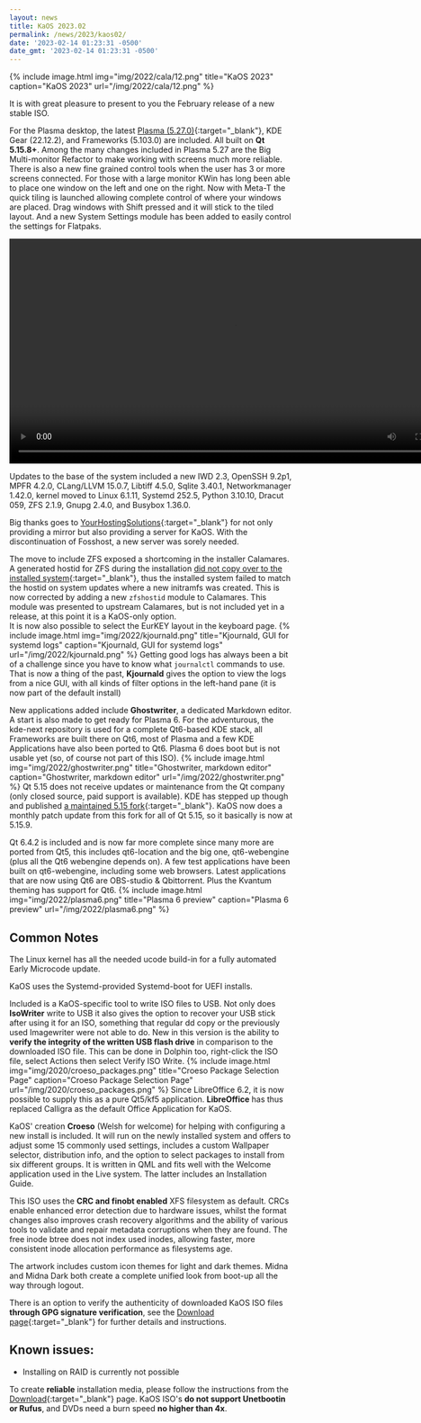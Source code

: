 ```yaml
---
layout: news
title: KaOS 2023.02
permalink: /news/2023/kaos02/
date: '2023-02-14 01:23:31 -0500'
date_gmt: '2023-02-14 01:23:31 -0500'
---
```


{% include image.html
            img="img/2022/cala/12.png"
            title="KaOS 2023"
            caption="KaOS 2023"
            url="/img/2022/cala/12.png" %}
            

It is with great pleasure to present to you the February release of a new stable ISO.

For the Plasma desktop, the latest [Plasma (5.27.0)](https://kde.org/announcements/plasma/5/5.27.0/){:target="_blank"}, KDE Gear (22.12.2), and Frameworks (5.103.0) are included. All built on <b>Qt 5.15.8+</b>. Among the many changes included in Plasma 5.27 are the Big Multi-monitor Refactor to make working with screens much more reliable. There is also a new fine grained control tools when the user has 3 or more screens connected. For those with a large monitor KWin has long been able to place one window on the left and one on the right. Now with Meta-T the quick tiling is launched allowing complete control of where your windows are placed. Drag windows with Shift pressed and it will stick to the tiled layout. And a new System Settings module has been added to easily control the settings for Flatpaks.

<video width="800" controls autoplay>
    <source src="https://cdn.kde.org/promo/Announcements/Plasma/5.27/tiling.webm" type="video/webm">
    Your browser does not support the video tag.
</video>

Updates to the base of the system included a new IWD 2.3, OpenSSH 9.2p1, MPFR 4.2.0, CLang/LLVM 15.0.7, Libtiff 4.5.0, Sqlite 3.40.1, Networkmanager 1.42.0, kernel moved to Linux 6.1.11, Systemd 252.5, Python 3.10.10, Dracut 059, ZFS 2.1.9, Gnupg 2.4.0, and Busybox 1.36.0.

Big thanks goes to [YourHostingSolutions](https://yourhostingsolutions.com/){:target="_blank"} for not only providing a mirror but also providing a server for KaOS. With the discontinuation of Fosshost, a new server was sorely needed.

The move to include ZFS exposed a shortcoming in the installer Calamares.  A generated hostid for ZFS during the installation [did not copy over to the installed system](https://forum.kaosx.us/d/2990-zfs-boot-issue-after-kernel-image-regeneration){:target="_blank"}, thus the installed system failed to match the hostid on system updates where a new initramfs was created. This is now corrected by adding a new `zfshostid` module to Calamares. This module was presented to upstream Calamares, but is not included yet in a release, at this point it is a KaOS-only option.  
It is now also possible to select the EurKEY layout in the keyboard page.
{% include image.html
            img="img/2022/kjournald.png"
            title="Kjournald, GUI for systemd logs"
            caption="Kjournald, GUI for systemd logs"
            url="/img/2022/kjournald.png" %}
Getting good logs has always been a bit of a challenge since you have to know what `journalctl` commands to use. That is now a thing of the past, **Kjournald** gives the option to view the logs from a nice GUI, with all kinds of filter options in the left-hand pane (it is now part of the default install)

New applications added include **Ghostwriter**, a dedicated Markdown editor. A start is also made to get ready for Plasma 6. For the adventurous, the kde-next repository is used for a complete Qt6-based KDE stack, all Frameworks are built there on Qt6, most of Plasma and a few KDE Applications have also been ported to Qt6.  Plasma 6 does boot but is not usable yet (so, of course not part of this ISO).
{% include image.html
            img="img/2022/ghostwriter.png"
            title="Ghostwriter, markdown editor"
            caption="Ghostwriter, markdown editor"
            url="/img/2022/ghostwriter.png" %}
Qt 5.15 does not receive updates or maintenance from the Qt company (only closed source, paid support is available). KDE has stepped up though and published [a maintained 5.15 fork](https://dot.kde.org/2021/04/06/announcing-kdes-qt-5-patch-collection){:target="_blank"}. KaOS now does a monthly patch update from this fork for all of Qt 5.15, so it basically is now at 5.15.9.

Qt 6.4.2 is included and is now far more complete since many more are ported from Qt5, this includes qt6-location and the big one, qt6-webengine (plus all the Qt6 webengine depends on). A few test applications have been built on qt6-webengine, including some web browsers. Latest applications that are now using Qt6 are OBS-studio & Qbittorrent. Plus the Kvantum theming has support for Qt6.
{% include image.html
            img="img/2022/plasma6.png"
            title="Plasma 6 preview"
            caption="Plasma 6 preview"
            url="/img/2022/plasma6.png" %}
## Common Notes
The Linux kernel has all the needed ucode build-in for a fully automated Early Microcode update. 

KaOS uses the Systemd-provided Systemd-boot for UEFI installs.

Included is a KaOS-specific tool to write ISO files to USB. Not only does **IsoWriter** write to USB it also gives the option to recover your USB stick after using it for an ISO, something that regular dd copy or the previously used Imagewriter were not able to do.  New in this version is the ability to **verify the integrity of the written USB flash drive** in comparison to the downloaded ISO file.  This can be done in Dolphin too, right-click the ISO file, select Actions then select Verify ISO Write.
{% include image.html
            img="img/2020/croeso_packages.png"
            title="Croeso Package Selection Page"
            caption="Croeso Package Selection Page"
            url="/img/2020/croeso_packages.png" %}
Since LibreOffice 6.2, it is now possible to supply this as a pure Qt5/kf5 application. **LibreOffice** has thus replaced Calligra as the default Office Application for KaOS.

KaOS' creation **Croeso** (Welsh for welcome) for helping with configuring a new install is included. It will run on the newly installed system and offers to adjust some 15 commonly used settings, includes a custom Wallpaper selector, distribution info, and the option to select packages to install from six different groups.  It is written in QML and fits well with the Welcome application used in the Live system.  The latter includes an Installation Guide.

This ISO uses the **CRC and finobt enabled** XFS filesystem as default. CRCs enable enhanced error detection due to hardware issues, whilst the format changes also improves crash recovery algorithms and the ability of various tools to validate and repair metadata corruptions when they are found. The free inode btree does not index used inodes, allowing faster, more consistent inode allocation performance as filesystems age.

The artwork includes custom icon themes for light and dark themes. Midna and Midna Dark both create a complete unified look from boot-up all the way through logout.

There is an option to verify the authenticity of downloaded KaOS ISO files **through GPG signature verification**, see the [Download page](https://kaosx.us/pages/download/#authenticity-check){:target="_blank"} for further details and instructions.

## Known issues:
* Installing on RAID is currently not possible

To create **reliable** installation media, please follow the instructions from the [Download](http://kaosx.us/download/){:target="_blank"} page. KaOS ISO's **do not support Unetbootin or Rufus**, and DVDs need a burn speed **no higher than 4x**.
